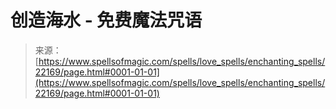 <!--yml

category: 未分类

date: 2024-06-12 19:06:13

-->

# 创造海水 - 免费魔法咒语

> 来源：[https://www.spellsofmagic.com/spells/love_spells/enchanting_spells/22169/page.html#0001-01-01](https://www.spellsofmagic.com/spells/love_spells/enchanting_spells/22169/page.html#0001-01-01)

